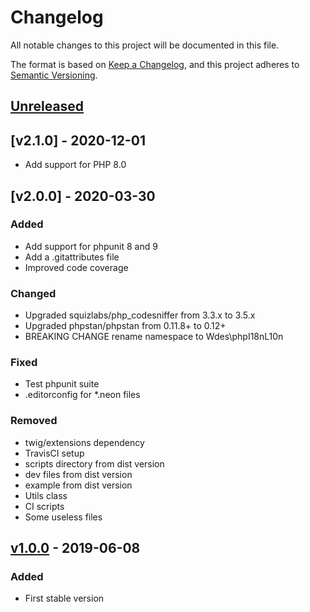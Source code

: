 # Changelog
All notable changes to this project will be documented in this file.

The format is based on [Keep a Changelog](https://keepachangelog.com/en/1.0.0/),
and this project adheres to [Semantic Versioning](https://semver.org/spec/v2.0.0.html).

## [Unreleased]

## [v2.1.0] - 2020-12-01

- Add support for PHP 8.0

## [v2.0.0] - 2020-03-30
### Added
- Add support for phpunit 8 and 9
- Add a .gitattributes file
- Improved code coverage

### Changed
- Upgraded squizlabs/php_codesniffer from 3.3.x to 3.5.x
- Upgraded phpstan/phpstan from 0.11.8+ to 0.12+
- BREAKING CHANGE rename namespace to Wdes\phpI18nL10n

### Fixed
- Test phpunit suite
- .editorconfig for *.neon files

### Removed
- twig/extensions dependency
- TravisCI setup
- scripts directory from dist version
- dev files from dist version
- example from dist version
- Utils class
- CI scripts
- Some useless files

## [v1.0.0] - 2019-06-08
### Added
- First stable version

[Unreleased]: https://github.com/wdes/php-I18n-L10n/compare/v1.0.0...HEAD
[v1.0.0]: https://github.com/wdes/php-I18n-L10n/releases/tag/v1.0.0
